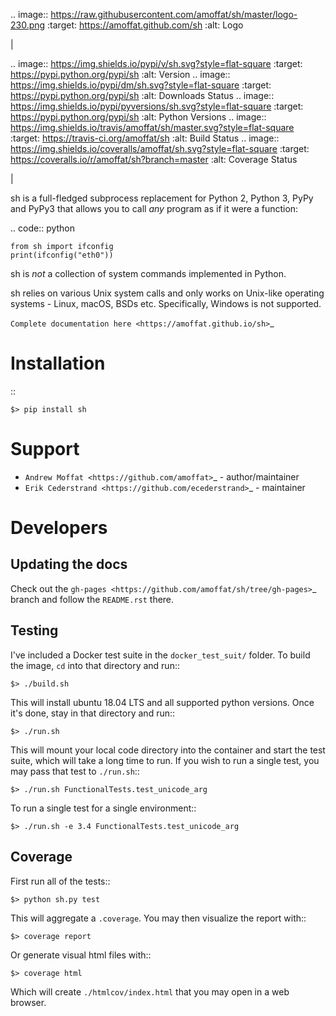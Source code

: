 .. image:: https://raw.githubusercontent.com/amoffat/sh/master/logo-230.png
    :target: https://amoffat.github.com/sh
    :alt: Logo

|

.. image:: https://img.shields.io/pypi/v/sh.svg?style=flat-square
    :target: https://pypi.python.org/pypi/sh
    :alt: Version
.. image:: https://img.shields.io/pypi/dm/sh.svg?style=flat-square
    :target: https://pypi.python.org/pypi/sh
    :alt: Downloads Status
.. image:: https://img.shields.io/pypi/pyversions/sh.svg?style=flat-square
    :target: https://pypi.python.org/pypi/sh
    :alt: Python Versions
.. image:: https://img.shields.io/travis/amoffat/sh/master.svg?style=flat-square
    :target: https://travis-ci.org/amoffat/sh
    :alt: Build Status
.. image:: https://img.shields.io/coveralls/amoffat/sh.svg?style=flat-square
    :target: https://coveralls.io/r/amoffat/sh?branch=master
    :alt: Coverage Status

|

sh is a full-fledged subprocess replacement for Python 2, Python 3, PyPy and PyPy3
that allows you to call *any* program as if it were a function:

.. code:: python

    from sh import ifconfig
    print(ifconfig("eth0"))

sh is *not* a collection of system commands implemented in Python.

sh relies on various Unix system calls and only works on Unix-like operating
systems - Linux, macOS, BSDs etc. Specifically, Windows is not supported.

`Complete documentation here <https://amoffat.github.io/sh>`_

Installation
============

::

    $> pip install sh
    
Support
=======
* `Andrew Moffat <https://github.com/amoffat>`_ - author/maintainer
* `Erik Cederstrand <https://github.com/ecederstrand>`_ - maintainer


Developers
==========

Updating the docs
-----------------

Check out the `gh-pages <https://github.com/amoffat/sh/tree/gh-pages>`_ branch and follow the ``README.rst`` there.

Testing
-------

I've included a Docker test suite in the `docker_test_suit/` folder.  To build the image, `cd` into that directory and
run::

    $> ./build.sh

This will install ubuntu 18.04 LTS and all supported python versions.  Once it's done, stay in that directory and
run::

    $> ./run.sh

This will mount your local code directory into the container and start the test suite, which will take a long time to
run.  If you wish to run a single test, you may pass that test to `./run.sh`::

    $> ./run.sh FunctionalTests.test_unicode_arg

To run a single test for a single environment::

    $> ./run.sh -e 3.4 FunctionalTests.test_unicode_arg

Coverage
--------

First run all of the tests::

    $> python sh.py test

This will aggregate a ``.coverage``.  You may then visualize the report with::

    $> coverage report

Or generate visual html files with::

    $> coverage html

Which will create ``./htmlcov/index.html`` that you may open in a web browser.
